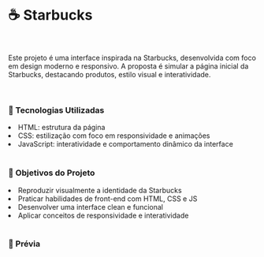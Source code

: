 <h1>☕ Starbucks </h1>
<br>
<p> Este projeto é uma interface inspirada na Starbucks, desenvolvida com foco em design moderno e responsivo. A proposta é simular a página inicial da Starbucks, destacando produtos, estilo visual e interatividade.</p>
<br>
<h3> 🚀 Tecnologias Utilizadas </h3>
<li> HTML: estrutura da página</li>
<li> CSS: estilização com foco em responsividade e animações </li>
<li> JavaScript: interatividade e comportamento dinâmico da interface</li>
<br>
<h3> 🎯 Objetivos do Projeto</h3>
<li>Reproduzir visualmente a identidade da Starbucks </li>
<li>Praticar habilidades de front-end com HTML, CSS e JS </li>
<li> Desenvolver uma interface clean e funcional</li>
<li>Aplicar conceitos de responsividade e interatividade </li>
<br>
<h3> 📸 Prévia</h3>
<img src="">
